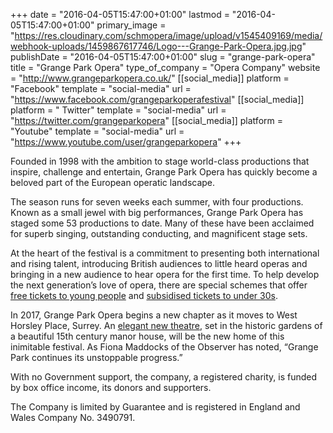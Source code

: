 +++
date = "2016-04-05T15:47:00+01:00"
lastmod = "2016-04-05T15:47:00+01:00"
primary_image = "https://res.cloudinary.com/schmopera/image/upload/v1545409169/media/webhook-uploads/1459867617746/Logo---Grange-Park-Opera.jpg.jpg"
publishDate = "2016-04-05T15:47:00+01:00"
slug = "grange-park-opera"
title = "Grange Park Opera"
type_of_company = "Opera Company"
website = "http://www.grangeparkopera.co.uk/"
[[social_media]]
platform = "Facebook"
template = "social-media"
url = "https://www.facebook.com/grangeparkoperafestival"
[[social_media]]
platform = " Twitter"
template = "social-media"
url = "https://twitter.com/grangeparkopera"
[[social_media]]
platform = "Youtube"
template = "social-media"
url = "https://www.youtube.com/user/grangeparkopera"
+++

Founded in 1998 with the ambition to stage world-class productions that inspire, challenge and entertain, Grange Park Opera has quickly become a beloved part of the European operatic landscape.

The season runs for seven weeks each summer, with four productions. Known as a small jewel with big performances, Grange Park Opera has staged some 53 productions to date. Many of these have been acclaimed for superb singing, outstanding conducting, and magnificent stage sets.

At the heart of the festival is a commitment to presenting both international and rising talent, introducing British audiences to little heard operas and bringing in a new audience to hear opera for the first time. To help develop the next generation’s love of opera, there are special schemes that offer [free tickets to young people](http://www.grangeparkopera.co.uk/under-30/musical-chairs/) and [subsidised tickets to under 30s](http://www.grangeparkopera.co.uk/under-30/meteor-tickets/).

In 2017, Grange Park Opera begins a new chapter as it moves to West Horsley Place, Surrey. An [elegant new theatre](http://www.grangeparkopera.co.uk/whp/the-theatre-in-the-woods/), set in the historic gardens of a beautiful 15th century manor house, will be the new home of this inimitable festival. As Fiona Maddocks of the Observer has noted, “Grange Park continues its unstoppable progress.”

With no Government support, the company, a registered charity, is funded by box office income, its donors and supporters.

The Company is limited by Guarantee and is registered in England and Wales Company No. 3490791.

